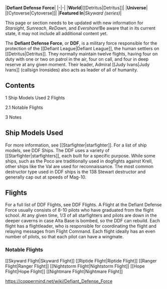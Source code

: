 |**Defiant Defense Force**|
|-|-|
|**World**|[[Detritus\|Detritus]]|
|**Universe**|[[Cytoverse\|Cytoverse]]|
|**Featured In**|*Skyward (series)*|

This page or section needs to be updated with new information for *Starsight*, *Sunreach*, *ReDawn*, and *Evershore*!Be aware that in its current state, it may not include all additional content yet.

The **Defiant Defense Force**, or **DDF**, is a military force responsible for the protection of the [[Defiant League\|Defiant League]], the human settlers on [[Detritus\|Detritus]].
They normally maintain twelve flights, having four on duty with one or two on patrol in the air, four on call, and four in deep reserve at any given moment.
Their leader, Admiral [[Judy Ivans\|Judy Ivans]] (callsign Ironsides) also acts as leader of all of humanity.

## Contents

1 Ship Models Used
2 Flights

2.1 Notable Flights


3 Notes


## Ship Models Used
For more information, see [[Starfighter\|starfighter]].
For a list of ship models, see DDF Ships.
The DDF uses a variety of [[Starfighter\|starfighters]], each built for a specific purpose. While some ships, such as the Poco are traditionally used in dogfights against Krell, other ships like the Val are used for reconnaissance. The most common destructor type used in DDF ships is the 138 Stewart destructor and generally cap out at speeds of Mag-10.

## Flights
For a full list of DDF Flights, see DDF Flights.
A Flight at the Defiant Defense Force usually consists of 8-10 pilots who have graduated from the flight school. At any given time, 1/3 of all starfighters and pilots are down in the deeper caverns in case Alta Base is bombed, so the DDF can rebuild. Each flight has a flightleader, who is responsible for coordinating the flight and relaying messages from Flight Command. Each flight ideally has an even number of pilots, so that each pilot can have a wingmate.

### Notable Flights

[[Skyward Flight\|Skyward Flight]]
[[Riptide Flight\|Riptide Flight]]
[[Ranger Flight\|Ranger Flight]]
[[Nightstorm Flight\|Nightstorm Flight]]
[[Hope Flight\|Hope Flight]]
[[Nightmare Flight\|Nightmare Flight]]



https://coppermind.net/wiki/Defiant_Defense_Force